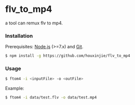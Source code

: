 # flv_to_mp4

a tool can remux flv to mp4.

### Installation

Prerequisites: [Node.js](https://nodejs.org/en/) (>=7.x) and [Git](https://git-scm.com/).

``` bash
$ npm install -g https://github.com/houxinjie/flv_to_mp4
```

### Usage

``` bash
$ ftom4 -i <inputFile> -o <outFile>
```

Example:

``` bash
$ ftom4 -i data/test.flv -o data/test.mp4
```
